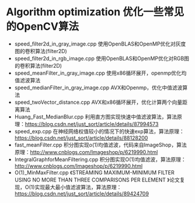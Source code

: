 ﻿# Algorithm optimization 优化一些常见的OpenCV算法

- speed_filter2d_in_gray_image.cpp 使用OpenBLAS和OpenMP优化对灰度图的卷积算法(filter2D)
- speed_filter2d_in_rgb_image.cpp 使用OpenBLAS和OpenMP优化对RGB图的卷积算法(filter2D)
- speed_meanFilter_in_gray_image.cpp 使用x86循环展开，openmp优化均值滤波算法
- speed_medianFilter_in_gray_image.cpp AVX和Openmp，优化中值滤波算法
- speed_twoVector_distance.cpp AVX和x86循环展开，优化计算两个向量距离算法
- Huang_Fast_MedianBlur.cpp 利用直方图实现快速中值滤波算法，算法原理：https://blog.csdn.net/just_sort/article/details/87994573
- speed_exp.cpp 在神经网络权值较小的情况下的快速exp算法，算法原理：https://blog.csdn.net/just_sort/article/details/88128200
- fast_meanFilter.cpp 积分图实现o(1)均值滤波，代码来自ImageShop，算法原理：http://www.cnblogs.com/Imageshop/p/6219990.html
- IntegralGraphforMeanFiltering.cpp 积分图实现O(1)均值滤波，算法原理：http://www.cnblogs.com/Imageshop/p/6219990.html
- O(1)_MinMaxFilter.cpp 《STREAMING MAXIMUM-MINIMUM FILTER USING NO MORE THAN THREE COMPARISONS PER ELEMENT
》论文复现，O(1)实现最大最小值滤波算法，算法原理：https://blog.csdn.net/just_sort/article/details/89424709